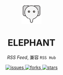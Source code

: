 <p align="center">
  <a href="http://github.com/0jinxing/elephant">
    <img alt="elephant" height="64" src="./docs/elephant.svg">
  </a>
</p>

<h1 align="center">ELEPHANT</h1>

<p align="center"><i>RSS Feed</i>, 兼容 <code>RSS Hub</code></p>

<div align="center">
  <a href="https://github.com/0jinxing/elephant/issues">
    <img src="https://img.shields.io/github/issues/0jinxing/elephant.svg" alt="issues" />
  </a>
  <a href="https://github.com/0jinxing/elephant/network">
    <img src="https://img.shields.io/github/forks/0jinxing/elephant.svg" alt="forks" />
  </a>
  <a href="https://github.com/0jinxing/elephant/stargazers">
    <img src="https://img.shields.io/github/stars/0jinxing/elephant.svg" alt="stars" />
  </a>
</div>
